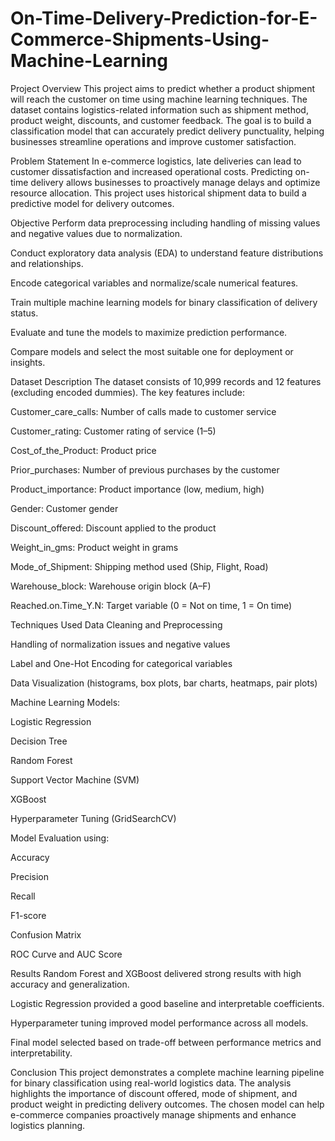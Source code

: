 # On-Time-Delivery-Prediction-for-E-Commerce-Shipments-Using-Machine-Learning
Project Overview
This project aims to predict whether a product shipment will reach the customer on time using machine learning techniques. The dataset contains logistics-related information such as shipment method, product weight, discounts, and customer feedback. The goal is to build a classification model that can accurately predict delivery punctuality, helping businesses streamline operations and improve customer satisfaction.

Problem Statement
In e-commerce logistics, late deliveries can lead to customer dissatisfaction and increased operational costs. Predicting on-time delivery allows businesses to proactively manage delays and optimize resource allocation. This project uses historical shipment data to build a predictive model for delivery outcomes.

Objective
Perform data preprocessing including handling of missing values and negative values due to normalization.

Conduct exploratory data analysis (EDA) to understand feature distributions and relationships.

Encode categorical variables and normalize/scale numerical features.

Train multiple machine learning models for binary classification of delivery status.

Evaluate and tune the models to maximize prediction performance.

Compare models and select the most suitable one for deployment or insights.

Dataset Description
The dataset consists of 10,999 records and 12 features (excluding encoded dummies). The key features include:

Customer_care_calls: Number of calls made to customer service

Customer_rating: Customer rating of service (1–5)

Cost_of_the_Product: Product price

Prior_purchases: Number of previous purchases by the customer

Product_importance: Product importance (low, medium, high)

Gender: Customer gender

Discount_offered: Discount applied to the product

Weight_in_gms: Product weight in grams

Mode_of_Shipment: Shipping method used (Ship, Flight, Road)

Warehouse_block: Warehouse origin block (A–F)

Reached.on.Time_Y.N: Target variable (0 = Not on time, 1 = On time)

Techniques Used
Data Cleaning and Preprocessing

Handling of normalization issues and negative values

Label and One-Hot Encoding for categorical variables

Data Visualization (histograms, box plots, bar charts, heatmaps, pair plots)

Machine Learning Models:

Logistic Regression

Decision Tree

Random Forest

Support Vector Machine (SVM)

XGBoost

Hyperparameter Tuning (GridSearchCV)

Model Evaluation using:

Accuracy

Precision

Recall

F1-score

Confusion Matrix

ROC Curve and AUC Score

Results
Random Forest and XGBoost delivered strong results with high accuracy and generalization.

Logistic Regression provided a good baseline and interpretable coefficients.

Hyperparameter tuning improved model performance across all models.

Final model selected based on trade-off between performance metrics and interpretability.

Conclusion
This project demonstrates a complete machine learning pipeline for binary classification using real-world logistics data. The analysis highlights the importance of discount offered, mode of shipment, and product weight in predicting delivery outcomes. The chosen model can help e-commerce companies proactively manage shipments and enhance logistics planning.

